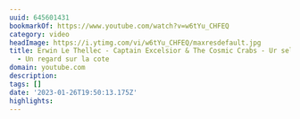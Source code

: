 ```yaml
---
uuid: 645601431
bookmarkOf: https://www.youtube.com/watch?v=w6tYu_CHFEQ
category: video
headImage: https://i.ytimg.com/vi/w6tYu_CHFEQ/maxresdefault.jpg
title: Erwin Le Thellec - Captain Excelsior & The Cosmic Crabs - Ur sell war an aod
  - Un regard sur la cote
domain: youtube.com
description:
tags: []
date: '2023-01-26T19:50:13.175Z'
highlights:
---
```




